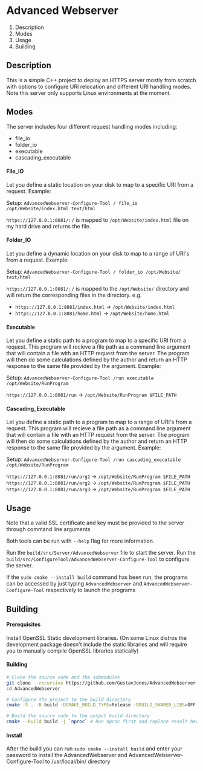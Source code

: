# Advanced Webserver

1. Description
2. Modes
3. Usage
4. Building

## Description

This is a simple C++ project to deploy an HTTPS server mostly from scratch
with options to configure URI relocation and different URI handling modes.
Note this server only supports Linux environments at the moment.

## Modes

The server includes four different request handling modes including:

- file_io
- folder_io
- executable
- cascading_executable

#### File_IO

Let you define a static location on your disk to map to a specific URI from a request.
Example:

Setup: `AdvancedWebserver-Configure-Tool / file_io /opt/Website/index.html text/html`

`https://127.0.0.1:8081/`: `/` is mapped to `/opt/Website/index.html` file on my hard drive and returns the file.

#### Folder_IO

Let you define a dynamic location on your disk to map to a range of URI's from a request.
Example:

Setup: `AdvancedWebserver-Configure-Tool / folder_io /opt/Website/ text/html`

`https://127.0.0.1:8081/`: `/` is mapped to the `/opt/Website/` directory and will return the corresponding files in the directory.
e.g.

- `https://127.0.0.1:8081/index.html` -> `/opt/Website/index.html`
- `https://127.0.0.1:8081/home.html` -> `/opt/Website/home.html`

#### Executable

Let you define a static path to a program to map to a specific URI from a request.
This program will recieve a file path as a command line argument that will contain a
file with an HTTP request from the server. The program will then do some calculations defined
by the author and return an HTTP response to the same file provided by the argument.
Example:

Setup: `AdvancedWebserver-Configure-Tool /run executable /opt/Website/RunProgram`

`https://127.0.0.1:8081/run` -> `/opt/Website/RunProgram $FILE_PATH`

#### Cascading_Executable

Let you define a static path to a program to map to a range of URI's from a request.
This program will recieve a file path as a command line argument that will contain a
file with an HTTP request from the server. The program will then do some calculations defined
by the author and return an HTTP response to the same file provided by the argument.
Example:

Setup: `AdvancedWebserver-Configure-Tool /run cascading_executable /opt/Website/RunProgram`

`https://127.0.0.1:8081/run/arg1` -> `/opt/Website/RunProgram $FILE_PATH`
`https://127.0.0.1:8081/run/arg2` -> `/opt/Website/RunProgram $FILE_PATH`
`https://127.0.0.1:8081/run/arg3` -> `/opt/Website/RunProgram $FILE_PATH`

## Usage

Note that a valid SSL certificate and key must be provided
to the server through command line arguments

Both tools can be run with `--help` flag for more information.

Run the `build/src/Server/AdvancedWebserver` file to start the server.
Run the `build/src/ConfigureTool/AdvancedWebserver-Configure-Tool` to configure the server.

If the `sudo cmake --install build` command has been run, the programs can be accessed
by just typing `AdvancedWebserver` and `AdvancedWebserver-Configure-Tool` respectively to launch the programs

## Building

#### Prerequisites

Install OpenSSL Static development libraries.
(On some Linux distros the development package doesn't include the static libraries
and will require you to manually compile OpenSSL libraries statically)

#### Building

```bash
# Clone the source code and the submodules
git clone --recursive https://github.com/GustavJones/AdvancedWebserver.git
cd AdvancedWebserver

# Configure the project to the build directory
cmake -S . -B build -DCMAKE_BUILD_TYPE=Release -DBUILD_SHARED_LIBS=OFF

# Build the source code to the output build directory
cmake --build build -j `nproc` # Run nproc first and replace result here
```

#### Install

After the build you can run `sudo cmake --install build` and enter your password to install the AdvancedWebserver and AdvancedWebserver-Configure-Tool to /usr/local/bin/ directory
